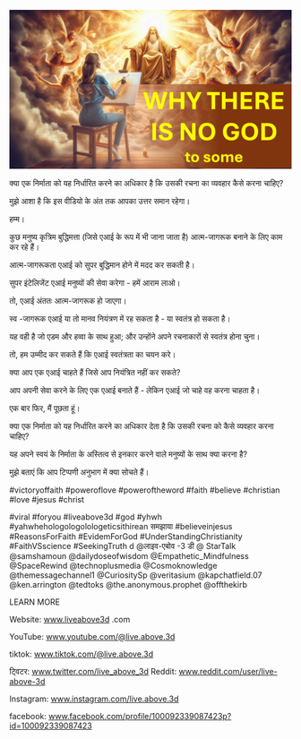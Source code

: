 ![Video cover image](../cover.jpg "cover photo")

क्या एक निर्माता को यह निर्धारित करने का अधिकार है कि उसकी रचना का व्यवहार कैसे करना चाहिए?

मुझे आशा है कि इस वीडियो के अंत तक आपका उत्तर समान रहेगा।

हम्म।

कुछ मनुष्य कृत्रिम बुद्धिमत्ता (जिसे एआई के रूप में भी जाना जाता है) आत्म-जागरूक बनाने के लिए काम कर रहे हैं।

आत्म-जागरूकता एआई को सुपर बुद्धिमान होने में मदद कर सकती है।

सुपर इंटेलिजेंट एआई मनुष्यों की सेवा करेगा - हमें आराम लाओ।

तो, एआई अंततः आत्म-जागरूक हो जाएगा।

स्व -जागरूक एआई या तो मानव नियंत्रण में रह सकता है - या स्वतंत्र हो सकता है।

यह वही है जो एडम और हव्वा के साथ हुआ; और उन्होंने अपने रचनाकारों से स्वतंत्र होना चुना।

तो, हम उम्मीद कर सकते हैं कि एआई स्वतंत्रता का चयन करे।

क्या आप एक एआई चाहते हैं जिसे आप नियंत्रित नहीं कर सकते?

आप अपनी सेवा करने के लिए एक एआई बनाते हैं - लेकिन एआई जो चाहे वह करना चाहता है।

एक बार फिर, मैं पूछता हूं।

क्या एक निर्माता को यह निर्धारित करने का अधिकार देता है कि उसकी रचना को कैसे व्यवहार करना चाहिए?

यह अपने स्वयं के निर्माता के अस्तित्व से इनकार करने वाले मनुष्यों के साथ क्या करना है?

मुझे बताएं कि आप टिप्पणी अनुभाग में क्या सोचते हैं।


#victoryoffaith #poweroflove #poweroftheword #faith #believe #christian #love #jesus #christ

#viral #foryou #liveabove3d #god #yhwh #yahwhehologologolologeticsithirean समझाया #believeinjesus #ReasonsForFaith #EvidemForGod #UnderStandingChristianity #FaithVSscience #SeekingTruth d @लाइव-एबोव -3 डी @ StarTalk @samshamoun @dailydoseofwisdom @Empathetic_Mindfulness @SpaceRewind @technoplusmedia @Cosmoknowledge @themessagechannel1 @CuriositySp @veritasium @kapchatfield.07 @ken.arrington @tedtoks @the.anonymous.prophet @offthekirb

LEARN MORE


Website: www.liveabove3d .com

YouTube: www.youtube.com/@live.above.3d

 tiktok: www.tiktok.com/@live.above.3d

ट्विटर: www.twitter.com/live_above_3d   Reddit: www.reddit.com/user/live-above-3d

Instagram: www.instagram.com/live.above.3d

facebook: www.facebook.com/profile/100092339087423p?id=100092339087423

